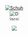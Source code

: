 <div align="center"><a href="https://github.com/Schuh1337"><img src="https://readme-typing-svg.demolab.com?font=Fira+Code&size=33&duration=3333&color=0046bf&center=true&vCenter=true&width=333&lines=<%20Schuh%20>" alt="Schuh"></a></div>
<div align="center"><a href="https://discord.com/users/492707412504215552"><img width="32px" alt="Discord" src="https://cdn.prod.website-files.com/6257adef93867e50d84d30e2/636e0a69f118df70ad7828d4_icon_clyde_blurple_RGB.svg"/></a></div>
<br><div align="center"><img src="https://komarev.com/ghpvc/?username=Schuh1337&color=blue"></div>
